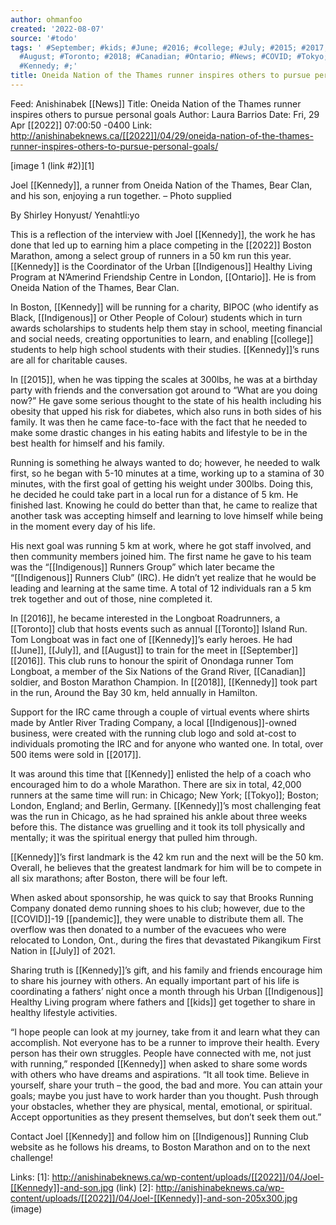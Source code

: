 ```yaml
---
author: ohmanfoo
created: '2022-08-07'
source: '#todo'
tags: ' #September; #kids; #June; #2016; #college; #July; #2015; #2017; #pandemic;
  #August; #Toronto; #2018; #Canadian; #Ontario; #News; #COVID; #Tokyo; #2022; #Indigenous;
  #Kennedy; #;'
title: Oneida Nation of the Thames runner inspires others to pursue personal goals
---
```


Feed: Anishinabek [[News]]
Title: Oneida Nation of the Thames runner inspires others to pursue personal 
goals
Author: Laura Barrios
Date: Fri, 29 Apr [[2022]] 07:00:50 -0400
Link: http://anishinabeknews.ca/[[2022]]/04/29/oneida-nation-of-the-thames-runner-inspires-others-to-pursue-personal-goals/
 
[image 1 (link #2)][1]
 
Joel [[Kennedy]], a runner from Oneida Nation of the Thames, Bear Clan, and his son,
enjoying a run together. – Photo supplied
 
By Shirley Honyust/ Yenahtli:yo
 
This is a reflection of the interview with Joel [[Kennedy]], the work he has done 
that led up to earning him a place competing in the [[2022]] Boston Marathon, among 
a select group of runners in a 50 km run this year. [[Kennedy]] is the Coordinator 
of the Urban [[Indigenous]] Healthy Living Program at N’Amerind Friendship Centre in
London, [[Ontario]]. He is from Oneida Nation of the Thames, Bear Clan.
 
In Boston, [[Kennedy]] will be running for a charity, BIPOC (who identify as Black, 
[[Indigenous]] or Other People of Colour) students which in turn awards scholarships
to students help them stay in school, meeting financial and social needs, 
creating opportunities to learn, and enabling [[college]] students to help high 
school students with their studies. [[Kennedy]]’s runs are all for charitable 
causes.
 
In [[2015]], when he was tipping the scales at 300lbs, he was at a birthday party 
with friends and the conversation got around to “What are you doing now?” He 
gave some serious thought to the state of his health including his obesity that 
upped his risk for diabetes, which also runs in both sides of his family. It was
then he came face-to-face with the fact that he needed to make some drastic 
changes in his eating habits and lifestyle to be in the best health for himself 
and his family.
 
Running is something he always wanted to do; however, he needed to walk first, 
so he began with 5-10 minutes at a time, working up to a stamina of 30 minutes, 
with the first goal of getting his weight under 300lbs. Doing this, he decided 
he could take part in a local run for a distance of 5 km. He finished last. 
Knowing he could do better than that, he came to realize that another task was 
accepting himself and learning to love himself while being in the moment every 
day of his life.
 
His next goal was running 5 km at work, where he got staff involved, and then 
community members joined him. The first name he gave to his team was the 
“[[Indigenous]] Runners Group” which later became the “[[Indigenous]] Runners Club” 
(IRC). He didn’t yet realize that he would be leading and learning at the same 
time. A total of 12 individuals ran a 5 km trek together and out of those, nine 
completed it.
 
In [[2016]], he became interested in the Longboat Roadrunners, a [[Toronto]] club that 
hosts events such as annual [[Toronto]] Island Run. Tom Longboat was in fact one of 
[[Kennedy]]’s early heroes. He had [[June]], [[July]], and [[August]] to train for the meet in 
[[September]] [[2016]]. This club runs to honour the spirit of Onondaga runner Tom 
Longboat, a member of the Six Nations of the Grand River, [[Canadian]] soldier, and 
Boston Marathon Champion. In [[2018]], [[Kennedy]] took part in the run, Around the Bay 
30 km, held annually in Hamilton.
 
Support for the IRC came through a couple of virtual events where shirts made by
Antler River Trading Company, a local [[Indigenous]]-owned business, were created 
with the running club logo and sold at-cost to individuals promoting the IRC and
for anyone who wanted one. In total, over 500 items were sold in [[2017]].
 
It was around this time that [[Kennedy]] enlisted the help of a coach who encouraged
him to do a whole Marathon. There are six in total, 42,000 runners at the same 
time will run: in Chicago; New York; [[Tokyo]]; Boston; London, England; and Berlin,
Germany. [[Kennedy]]’s most challenging feat was the run in Chicago, as he had 
sprained his ankle about three weeks before this. The distance was gruelling and
it took its toll physically and mentally; it was the spiritual energy that 
pulled him through.
 
[[Kennedy]]’s first landmark is the 42 km run and the next will be the 50 km. 
Overall, he believes that the greatest landmark for him will be to compete in 
all six marathons; after Boston, there will be four left.
 
When asked about sponsorship, he was quick to say that Brooks Running Company 
donated demo running shoes to his club; however, due to the [[COVID]]-19 [[pandemic]], 
they were unable to distribute them all. The overflow was then donated to a 
number of the evacuees who were relocated to London, Ont., during the fires that
devastated Pikangikum First Nation in [[July]] of 2021.
 
Sharing truth is [[Kennedy]]’s gift, and his family and friends encourage him to 
share his journey with others. An equally important part of his life is 
coordinating a fathers’ night once a month through his Urban [[Indigenous]] Healthy 
Living program where fathers and [[kids]] get together to share in healthy lifestyle
activities.
 
“I hope people can look at my journey, take from it and learn what they can 
accomplish. Not everyone has to be a runner to improve their health. Every 
person has their own struggles. People have connected with me, not just with 
running,” responded [[Kennedy]] when asked to share some words with others who have 
dreams and aspirations. “It all took time. Believe in yourself, share your truth
– the good, the bad and more. You can attain your goals; maybe you just have to 
work harder than you thought. Push through your obstacles, whether they are 
physical, mental, emotional, or spiritual. Accept opportunities as they present 
themselves, but don’t seek them out.”
 
Contact Joel [[Kennedy]] and follow him on [[Indigenous]] Running Club website as he 
follows his dreams, to Boston Marathon and on to the next challenge!
 
Links: 
[1]: http://anishinabeknews.ca/wp-content/uploads/[[2022]]/04/Joel-[[Kennedy]]-and-son.jpg (link)
[2]: http://anishinabeknews.ca/wp-content/uploads/[[2022]]/04/Joel-[[Kennedy]]-and-son-205x300.jpg (image)